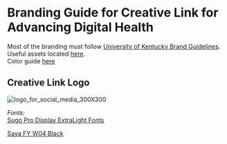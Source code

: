 # Branding Guide for Creative Link for Advancing Digital Health

Most of the branding must follow [University of Kentucky Brand Guidelines](https://brand.uky.edu/sites/default/files/2023-05/UKY-2023-Brand-Guidelines.pdf). 
<br />Useful assets located [here](https://www.uky.edu/prmarketing/branding-resources).
<br />Color guide [here](https://www.uky.edu/prmarketing/sites/www.uky.edu.prmarketing/files/branding/Color-Guidelines.pdf)

## Creative Link Logo
![logo_for_social_media_300X300](https://github.com/user-attachments/assets/f68626bc-979a-4944-bbd6-28d88acadfa9)

*Fonts:* <br />
[Sugo Pro Display ExtraLight Fonts](https://www.onlinewebfonts.com/download/390b763b2aa93629ea29fb0f2a8636f9)

[Saya FY W04 Black](https://www.onlinewebfonts.com/download/8f77b85b2bd028e456730b7fdf684265)

